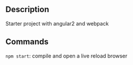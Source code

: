 ## Description
Starter project with angular2 and webpack

## Commands
`npm start`:  compile and open a live reload browser

